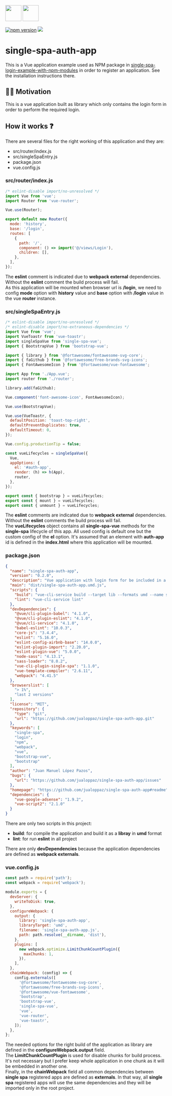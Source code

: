 <p float="left">
  <img src="https://single-spa.js.org/img/logo-white-bgblue.svg" width="50" height="50">
  <img src="https://vuejs.org/images/logo.png" width="50" height="50">
</p>

[![npm version](https://img.shields.io/npm/v/single-spa-auth-app.svg?style=flat-square)](https://www.npmjs.org/package/single-spa-auth-app)
[![](https://data.jsdelivr.com/v1/package/npm/single-spa-auth-app/badge)](https://www.jsdelivr.com/package/npm/single-spa-auth-app)

# single-spa-auth-app   

This is a Vue application example used as NPM package in [single-spa-login-example-with-npm-modules](https://github.com/jualoppaz/single-spa-login-example-with-npm-modules) in order to register an application. See the installation instructions there.

## ✍🏻 Motivation

This is a vue application built as library which only contains the login form in order to perform the required login.

## How it works ❓

There are several files for the right working of this application and they are:

- src/router/index.js
- src/singleSpaEntry.js
- package.json
- vue.config.js

### src/router/index.js

```javascript
/* eslint-disable import/no-unresolved */
import Vue from 'vue';
import Router from 'vue-router';

Vue.use(Router);

export default new Router({
  mode: 'history',
  base: '/login',
  routes: [
    {
      path: '/',
      component: () => import('@/views/Login'),
      children: [],
    },
  ],
});
```

The **eslint** comment is indicated due to **webpack external** dependencies. Without the **eslint** comment the build process will fail.\
As this application will be mounted when browser url is **/login**, we need to config **mode** option with **history** value and **base** option with **/login** value in the vue **router** instance.

### src/singleSpaEntry.js

```javascript
/* eslint-disable import/no-unresolved */
/* eslint-disable import/no-extraneous-dependencies */
import Vue from 'vue';
import VueToastr from 'vue-toastr';
import singleSpaVue from 'single-spa-vue';
import { BootstrapVue } from 'bootstrap-vue';

import { library } from '@fortawesome/fontawesome-svg-core';
import { faGithub } from '@fortawesome/free-brands-svg-icons';
import { FontAwesomeIcon } from '@fortawesome/vue-fontawesome';

import App from './App.vue';
import router from './router';

library.add(faGithub);

Vue.component('font-awesome-icon', FontAwesomeIcon);

Vue.use(BootstrapVue);

Vue.use(VueToastr, {
  defaultPosition: 'toast-top-right',
  defaultPreventDuplicates: true,
  defaultTimeout: 0,
});

Vue.config.productionTip = false;

const vueLifecycles = singleSpaVue({
  Vue,
  appOptions: {
    el: '#auth-app',
    render: (h) => h(App),
    router,
  },
});

export const { bootstrap } = vueLifecycles;
export const { mount } = vueLifecycles;
export const { unmount } = vueLifecycles;
```

The **eslint** comments are indicated due to **webpack external** dependencies. Without the **eslint** comments the build process will fail.\
The **vueLifecycles** object contains all **single-spa-vue** methods for the **single-spa** lifecycle of this app. All used config is default one but the custom config of the **el** option. It's assumed that an element with **auth-app** id is defined in the **index.html** where this application will be mounted.

### package.json

```json
{
  "name": "single-spa-auth-app",
  "version": "0.2.0",
  "description": "Vue application with login form for be included in a single-spa application as registered app.",
  "main": "dist/single-spa-auth-app.umd.js",
  "scripts": {
    "build": "vue-cli-service build --target lib --formats umd --name single-spa-auth-app src/singleSpaEntry.js",
    "lint": "vue-cli-service lint"
  },
  "devDependencies": {
    "@vue/cli-plugin-babel": "4.1.0",
    "@vue/cli-plugin-eslint": "4.1.0",
    "@vue/cli-service": "4.1.0",
    "babel-eslint": "10.0.3",
    "core-js": "3.4.4",
    "eslint": "5.16.0",
    "eslint-config-airbnb-base": "14.0.0",
    "eslint-plugin-import": "2.20.0",
    "eslint-plugin-vue": "5.0.0",
    "node-sass": "4.13.1",
    "sass-loader": "8.0.2",
    "vue-cli-plugin-single-spa": "1.1.0",
    "vue-template-compiler": "2.6.11",
    "webpack": "4.41.5"
  },
  "browserslist": [
    "> 1%",
    "last 2 versions"
  ],
  "license": "MIT",
  "repository": {
    "type": "git",
    "url": "https://github.com/jualoppaz/single-spa-auth-app.git"
  },
  "keywords": [
    "single-spa",
    "login",
    "npm",
    "webpack",
    "vue",
    "bootstrap-vue",
    "bootstrap"
  ],
  "author": "Juan Manuel López Pazos",
  "bugs": {
    "url": "https://github.com/jualoppaz/single-spa-auth-app/issues"
  },
  "homepage": "https://github.com/jualoppaz/single-spa-auth-app#readme",
  "dependencies": {
    "vue-google-adsense": "1.9.2",
    "vue-script2": "2.1.0"
  }
}
```

There are only two scripts in this project:

- **build**: for compile the application and build it as a **libray** in **umd** format
- **lint**: for run **eslint** in all project

There are only **devDependencies** because the application dependencies are defined as **webpack externals**.

### vue.config.js

```javascript
const path = require('path');
const webpack = require('webpack');

module.exports = {
  devServer: {
    writeToDisk: true,
  },
  configureWebpack: {
    output: {
      library: 'single-spa-auth-app',
      libraryTarget: 'umd',
      filename: 'single-spa-auth-app.js',
      path: path.resolve(__dirname, 'dist'),
    },
    plugins: [
      new webpack.optimize.LimitChunkCountPlugin({
        maxChunks: 1,
      }),
    ],
  },
  chainWebpack: (config) => {
    config.externals([
      '@fortawesome/fontawesome-svg-core',
      '@fortawesome/free-brands-svg-icons',
      '@fortawesome/vue-fontawesome',
      'bootstrap',
      'bootstrap-vue',
      'single-spa-vue',
      'vue',
      'vue-router',
      'vue-toastr',
    ]);
  },
};
```

The needed options for the right build of the application as library are defined in the **configureWebpack.output** field.\
The **LimitChunkCountPlugin** is used for disable chunks for build process. It's not necessary but I prefer keep whole application in one chunk as it will be embedded in another one.\
Finally, in the **chainWebpack** field all common dependencies between **single spa** registered apps are defined as **externals**. In that way, all **single spa** registered apps will use the same dependencies and they will be imported only in the root project. 
